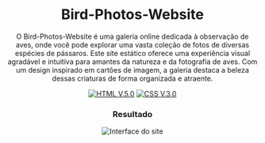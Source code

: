 <div align="center">

# Bird-Photos-Website

O Bird-Photos-Website é uma galeria online dedicada à observação de aves, onde você pode explorar uma vasta coleção de fotos de diversas espécies de pássaros. Este site estático oferece uma experiência visual agradável e intuitiva para amantes da natureza e da fotografia de aves. Com um design inspirado em cartões de imagem, a galeria destaca a beleza dessas criaturas de forma organizada e atraente.

[![HTML V.5.0](https://img.shields.io/badge/HTML-E34F26?style=for-the-badge&logo=html5&logoColor=white)](https://developer.mozilla.org/en-US/docs/Web/HTML)
[![CSS V.3.0](https://img.shields.io/badge/CSS-1572B6?style=for-the-badge&logo=css3&logoColor=white)](https://developer.mozilla.org/en-US/docs/Web/CSS)

### Resultado
![Interface do site](img/interface.gif)
</div>
